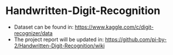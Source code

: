 # Handwritten-Digit-Recognition
- Dataset can be found in: https://www.kaggle.com/c/digit-recognizer/data
- The project report will be updated in: https://github.com/pi-by-2/Handwritten-Digit-Recognition/wiki
